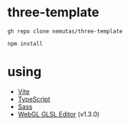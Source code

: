 # three-template

```
gh repo clone nemutas/three-template
```

```
npm install
```

# using

- [Vite](https://vitejs.dev/)
- [TypeScript](https://www.typescriptlang.org/)
- [Sass](https://sass-lang.com/)
- [WebGL GLSL Editor](https://marketplace.visualstudio.com/items?itemName=raczzalan.webgl-glsl-editor) (v1.3.0)
